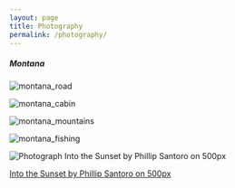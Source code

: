 ```yaml
---
layout: page
title: Photography
permalink: /photography/
---
```

##### Montana 

![montana_road](https://phillipsantoro.github.io/images/2012-06-21_montana_road.jpg "Montana Road")

![montana_cabin](https://phillipsantoro.github.io/images/2012-06-21_montana_cabin.jpg "Montana Cabin")

![montana_mountains](https://phillipsantoro.github.io/images/2012-06-21_montana_mountains.jpg "Montana Mountains")

![montana_fishing](https://phillipsantoro.github.io/images/2012-06-21_montana_fishing.jpg "Montana Fishing")

<div class="pixels-photo">
  <p><img src="https://drscdn.500px.org/photo/24907177/m%3D900/0be10a2bf3739ffd43607bfc86a98adc" alt="Photograph Into the Sunset by Phillip Santoro on 500px"></p>
  <a href="https://500px.com/photo/24907177/into-the-sunset-by-phillip-santoro">Into the Sunset by Phillip Santoro on 500px</a>
</div>
<script type="text/javascript" src="https://500px.com/embed.js"></script>

